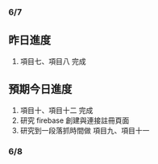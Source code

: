### 6/7 ###
## 昨日進度 ##
1. 項目七、項目八 完成
## 預期今日進度 ##
1. 項目十、項目十二 完成
2. 研究 firebase 創建與連接註冊頁面
3. 研究到一段落抓時間做 項目九、項目十一

### 6/8 ###



